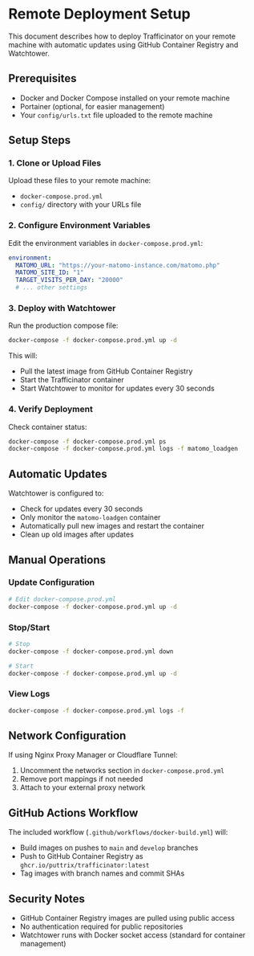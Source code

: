 # Remote Deployment Setup

This document describes how to deploy Trafficinator on your remote machine with automatic updates using GitHub Container Registry and Watchtower.

## Prerequisites

- Docker and Docker Compose installed on your remote machine
- Portainer (optional, for easier management)
- Your `config/urls.txt` file uploaded to the remote machine

## Setup Steps

### 1. Clone or Upload Files

Upload these files to your remote machine:
- `docker-compose.prod.yml`
- `config/` directory with your URLs file

### 2. Configure Environment Variables

Edit the environment variables in `docker-compose.prod.yml`:

```yaml
environment:
  MATOMO_URL: "https://your-matomo-instance.com/matomo.php"
  MATOMO_SITE_ID: "1"
  TARGET_VISITS_PER_DAY: "20000"
  # ... other settings
```

### 3. Deploy with Watchtower

Run the production compose file:

```bash
docker-compose -f docker-compose.prod.yml up -d
```

This will:
- Pull the latest image from GitHub Container Registry
- Start the Trafficinator container
- Start Watchtower to monitor for updates every 30 seconds

### 4. Verify Deployment

Check container status:
```bash
docker-compose -f docker-compose.prod.yml ps
docker-compose -f docker-compose.prod.yml logs -f matomo_loadgen
```

## Automatic Updates

Watchtower is configured to:
- Check for updates every 30 seconds
- Only monitor the `matomo-loadgen` container
- Automatically pull new images and restart the container
- Clean up old images after updates

## Manual Operations

### Update Configuration
```bash
# Edit docker-compose.prod.yml
docker-compose -f docker-compose.prod.yml up -d
```

### Stop/Start
```bash
# Stop
docker-compose -f docker-compose.prod.yml down

# Start
docker-compose -f docker-compose.prod.yml up -d
```

### View Logs
```bash
docker-compose -f docker-compose.prod.yml logs -f
```

## Network Configuration

If using Nginx Proxy Manager or Cloudflare Tunnel:

1. Uncomment the networks section in `docker-compose.prod.yml`
2. Remove port mappings if not needed
3. Attach to your external proxy network

## GitHub Actions Workflow

The included workflow (`.github/workflows/docker-build.yml`) will:
- Build images on pushes to `main` and `develop` branches
- Push to GitHub Container Registry as `ghcr.io/puttrix/trafficinator:latest`
- Tag images with branch names and commit SHAs

## Security Notes

- GitHub Container Registry images are pulled using public access
- No authentication required for public repositories
- Watchtower runs with Docker socket access (standard for container management)